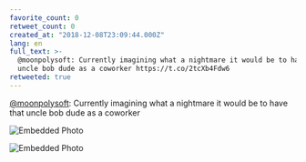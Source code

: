 ```yaml
---
favorite_count: 0
retweet_count: 0
created_at: "2018-12-08T23:09:44.000Z"
lang: en
full_text: >-
  @moonpolysoft: Currently imagining what a nightmare it would be to have that
  uncle bob dude as a coworker https://t.co/2tcXb4Fdw6
retweeted: true
---
```


[@moonpolysoft](https://twitter.com/moonpolysoft): Currently imagining what a
nightmare it would be to have that uncle bob dude as a coworker

<div class="gallery gallery-2">

![Embedded Photo](https://twitter-media-coderbyheart.s3.eu-north-1.amazonaws.com/1071542372738179075-Dt6K9VmU0AAtdmx.jpg)

![Embedded Photo](https://twitter-media-coderbyheart.s3.eu-north-1.amazonaws.com/1071542372738179075-Dt6K9sjUwAEAT6T.jpg)

</div>

